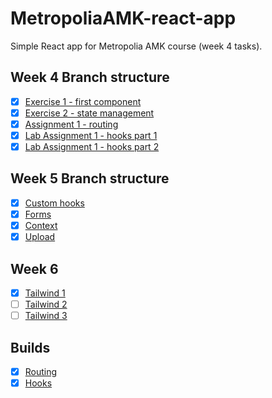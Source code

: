 # MetropoliaAMK-react-app
Simple React app for Metropolia AMK course (week 4 tasks).

## Week 4 Branch structure
- [x] [Exercise 1 - first component](https://github.com/WelehoBRUDER/MetropoliaAMK-react-app/tree/first-component)
- [x] [Exercise 2 - state management](https://github.com/WelehoBRUDER/MetropoliaAMK-react-app/tree/state-management)
- [x] [Assignment 1 - routing](https://github.com/WelehoBRUDER/MetropoliaAMK-react-app/tree/routing)
- [x] [Lab Assignment 1 - hooks part 1](https://github.com/WelehoBRUDER/MetropoliaAMK-react-app/tree/hooks)
- [x] [Lab Assignment 1 - hooks part 2](https://github.com/WelehoBRUDER/MetropoliaAMK-react-app/tree/hooks-2)

## Week 5 Branch structure
- [x] [Custom hooks](https://github.com/WelehoBRUDER/MetropoliaAMK-react-app/tree/custom-hooks)
- [x] [Forms](https://github.com/WelehoBRUDER/MetropoliaAMK-react-app/tree/foms)
- [x] [Context](https://github.com/WelehoBRUDER/MetropoliaAMK-react-app/tree/context)
- [x] [Upload](https://github.com/WelehoBRUDER/MetropoliaAMK-react-app/tree/upload)

## Week 6
- [x] [Tailwind 1](https://github.com/WelehoBRUDER/MetropoliaAMK-react-app/tree/tailwind)
- [ ] [Tailwind 2](https://github.com/WelehoBRUDER/MetropoliaAMK-react-app/tree/tailwind)
- [ ] [Tailwind 3](https://github.com/WelehoBRUDER/MetropoliaAMK-react-app/tree/tailwind)

## Builds
- [x] [Routing](https://users.metropolia.fi/~juhanaha/wsk-routing/)
- [x] [Hooks](https://users.metropolia.fi/~juhanaha/wsk-hooks/)
